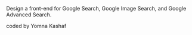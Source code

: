 Design a front-end for Google Search, Google Image Search, and Google Advanced Search.

coded by Yomna Kashaf
